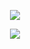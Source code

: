 
<p align="center">
  <img src="https://capsule-render.vercel.app/api?type=waving&color=gradient&text=Hello!&height=100&section=header"/>
</p>

<p align="center">
  <img src= "https://media.giphy.com/media/xTiIzJSKB4l7xTouE8/giphy.gif?cid=ecf05e47jqz1rpiz6qfav2ftbbnuujx1m49snj9ac9cuq81m&ep=v1_gifs_search&rid=giphy.gif&ct=g">
</p>

